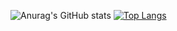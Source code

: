 ![Anurag's GitHub stats](https://github-readme-stats.vercel.app/api?username=ClebertonKobay&show_icons=true&theme=radical)
[![Top Langs](https://github-readme-stats.vercel.app/api/top-langs/?username=ClebertonKobay&show_icons=true&theme=radical&layout=donut-vertical)](https://github.com/ClebertonKobays/github-readme-stats)
